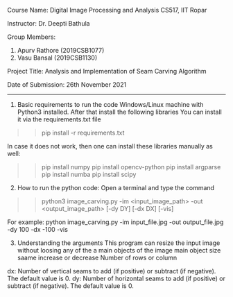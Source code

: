 Course Name: Digital Image Processing and Analysis
CS517, IIT Ropar

Instructor: Dr. Deepti Bathula

Group Members:
1. Apurv Rathore (2019CSB1077)
2. Vasu Bansal (2019CSB1130)

Project Title: Analysis and Implementation of Seam Carving Algorithm

Date of Submission: 26th November 2021

------------------------------------------------------------------------------------------------------
1. Basic requirements to run the code
Windows/Linux machine with Python3 installed.
After that install the following libraries
You can install it via the requirements.txt file
>> pip install -r requirements.txt

In case it does not work, then one can install these libraries manually as well:
>> pip install numpy
>> pip install opencv-python
>> pip install argparse
>> pip install numba
>> pip install scipy

2. How to run the python code:
Open a terminal and type the command
>> python3 image_carving.py -im <input_image_path> -out <output_image_path> [-dy DY] [-dx DX] [-vis]

For example:
python image_carving.py -im input_file.jpg -out output_file.jpg -dy 100 -dx -100 -vis


3. Understanding the arguments
This program can resize the input image without loosing any of the a main objects of the image
main object size saame
increase or decrease Number of rows or column


dx: Number of vertical seams to add (if positive) or subtract (if negative). The default value is 0.
dy: Number of horizontal seams to add (if positive) or subtract (if negative). The default value is 0.
